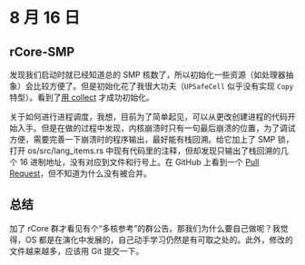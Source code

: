 # 8 月 16 日

## rCore-SMP

发现我们启动时就已经知道总的 SMP 核数了，所以初始化一些资源（如处理器抽象）会比较方便了。但是初始化花了我很大功夫（```UPSafeCell``` 似乎没有实现 ```Copy``` 特型）。看到了[用 collect](https://users.rust-lang.org/t/how-to-initialize-vec-option-t-with-none/30580) 才成功初始化。

关于如何进行进程调度，我想，目前为了简单起见，可以从更改创建进程的代码开始入手。但是在做的过程中发现，内核崩溃时只有一句最后崩溃的位置，为了调试方便，需要完善一下崩溃时的程序输出，最好能有栈回溯。给它加上了 SMP 锁，打开 os/src/lang_items.rs 中现有代码里的注释，但却发现只输出了栈回溯的几个 16 进制地址，没有对应到文件和行号上。在 GitHub 上看到一个 [Pull Request](https://github.com/rcore-os/rCore-Tutorial-v3/pull/105)，但不知道为什么没有被合并。

## 总结

加了 rCore 群才看见有个“多核参考”的群公告。那我们为什么要自己做呢？我觉得，OS 都是在演化中发展的，自己动手学习仍然是有可取之处的。此外，修改的文件越来越多，应该用 Git 提交一下。